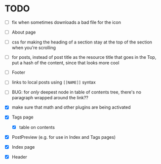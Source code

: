 # TODO

- [ ] fix when sometimes downloads a bad file for the icon
- [ ] About page
- [ ] css for making the heading of a section stay at the top of the section when you're scrolling
- [ ] for posts, instead of post title as the resource title that goes in the Top, put a hash of the content, since that looks more cool
- [ ] Footer
- [ ] links to local posts using `[[NAME]]` syntax
- [ ] BUG: for _only_ deepest node in table of contents tree, there's no paragraph wrapped around the link??

- [x] make sure that math and other plugins are being activated
- [x] Tags page
  - [x] table on contents
- [x] PostPreview (e.g. for use in Index and Tags pages)
- [x] Index page
- [x] Header
